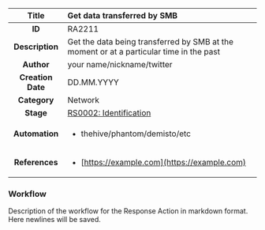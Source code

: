 | Title                       |  Get data transferred by SMB         |
|:---------------------------:|:--------------------|
| **ID**                      | RA2211            |
| **Description**             | Get the data being transferred by SMB at the moment or at a particular time in the past   |
| **Author**                  | your name/nickname/twitter        |
| **Creation Date**           | DD.MM.YYYY |
| **Category**                | Network      |
| **Stage**                   |[RS0002: Identification](../Response_Stages/RS0002.md)| 
| **Automation** |<ul><li>thehive/phantom/demisto/etc</li></ul>|
| **References** |<ul><li>[https://example.com](https://example.com)</li></ul>|

### Workflow

Description of the workflow for the Response Action in markdown format.  
Here newlines will be saved.  
